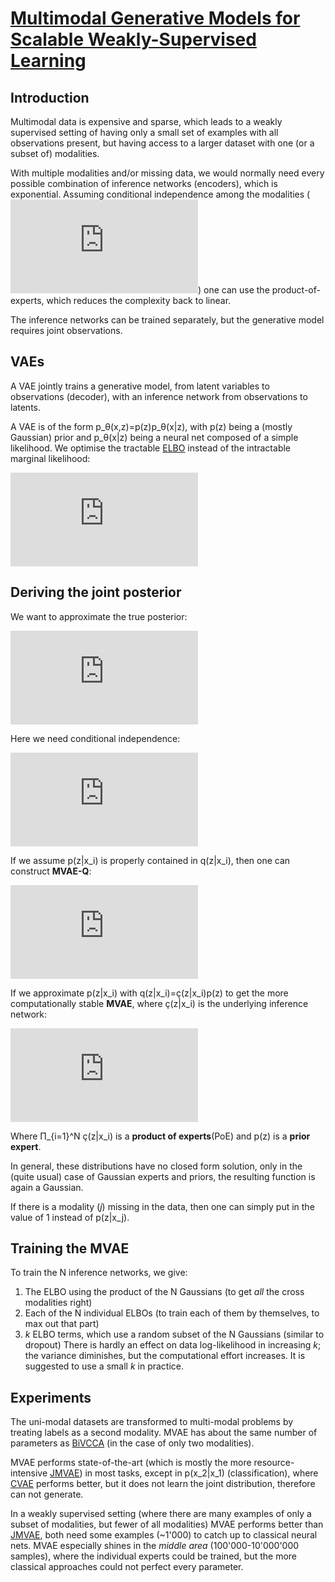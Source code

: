 # [Multimodal Generative Models for Scalable Weakly-Supervised Learning](https://arxiv.org/pdf/1802.05335.pdf)

## Introduction
Multimodal data is expensive and sparse, which leads to a weakly supervised setting of having only a small set of examples with all observations present, but having access to a larger dataset with one (or a subset of) modalities.

With multiple modalities and/or missing data, we would normally need every possible combination of inference networks (encoders), which is exponential. Assuming conditional independence among the modalities (![p_&theta;(x_1,x_2,x_3,...,x_n,z)=p(z)p_&theta;(x_1|z)p_&theta;(x_2|z)p_&theta;(x_3|z)p_&theta;(x_4|z)...p_&theta;(x_n|z)](https://latex.codecogs.com/gif.latex?p_%5Ctheta%28x_1%2Cx_2%2Cx_3%2C%5Cdots%2Cx_n%2Cz%29%3Dp%28z%29p_%5Ctheta%28x_1%7Cz%29p_%5Ctheta%28x_2%7Cz%29p_%5Ctheta%28x_3%7Cz%29p_%5Ctheta%28x_4%7Cz%29%5Cdots%20p_%5Ctheta%28x_n%7Cz%29)) one can use the product-of-experts, which reduces the complexity back to linear.

The inference networks can be trained separately, but the generative model requires joint observations.

## VAEs

A VAE jointly trains a generative model, from latent variables to observations (decoder), with an inference network from observations to latents.

A VAE is of the form p_&theta;(x,z)=p(z)p_&theta;(x|z), with p(z) being a (mostly Gaussian) prior and p_&theta;(x|z) being a neural net composed of a simple likelihood. We optimise the tractable [ELBO](https://en.wikipedia.org/wiki/Evidence_lower_bound) instead of the intractable marginal likelihood:

![ELBO(&theta;,&phi;,*X*^*i*)=E_q_&phi;(*z*|*X*^*i*)\[log(p_&theta;(*X*^*i*|*z*))\]-KL(q_&phi;(*z*|*X*^*i*)||p_&theta;(*z*))](https://latex.codecogs.com/gif.latex?ELBO%28%5Ctheta%2C%5Cphi%2CX%5Ei%29%3DE_%7Bq_%5Cphi%28z%7CX%5Ei%29%7D%5C%5Blog%28p_%5Ctheta%28X%5Ei%7Cz%29%29%5D-KL%28q_%5Cphi%28z%7CX%5Ei%29%7C%7Cp_%5Ctheta%28z%29%29)

## Deriving the joint posterior
We want to approximate the true posterior:

![p(z|x_1, ..., x_n)=p(x_1, ..., x_n|z)p(z)/p(x_1, ...,x_n)](https://latex.codecogs.com/gif.latex?p%28z%7Cx_1%2C%5Cdots%2C%20x_n%29%3D%5Cfrac%7Bp%28x_1%2C%5Cdots%2Cx_n%7Cz%29p%28z%29%7D%7Bp%28x_1%2C%5Cdots%2Cx_n%29%7D)

Here we need conditional independence:

![p(z)/p(x_1, ...,x_n)&Pi;_{i=1}^N p(x_i|z)=p(z)/p(x_1,...,x_n)&Pi;_{i=1}^N p(z|x_i)p(x_i)/p(z)=&Pi; p(z|x_i)p(x_i)/p(z)=&Pi;_{i=1}^N p(z|x_i)/&Pi;_{i=1}^{N-1}p(z) &Pi;_{i=1}^N p(x_i)/p(x_1, ...,x_n)&approx;&Pi;\_{i=1}^N p(z|x_i)/&Pi;\_{i=1}^{N-1} p(z)](https://latex.codecogs.com/gif.latex?%5Cfrac%7Bp%28z%29%7D%7Bp%28x_1%2C%20...%2Cx_n%29%7D%5Cpi_%7Bi%3D1%7D%5EN%20p%28x_i%7Cz%29%20%3D%5Cfrac%7Bp%28z%29%7D%7Bp%28x_1%2C...%2Cx_n%29%7D%5Cpi_%7Bi%3D1%7D%5EN%5Cfrac%7Bp%28z%7Cx_i%29p%28x_i%29%7D%7Bp%28z%29%7D%20%5C%5C%20%3D%5Cfrac%7B%5Cpi_%7Bi%3D1%7D%5EN%20p%28z%7Cx_i%29%7D%7B%5Cpi_%7Bi%3D1%7D%5E%7BN-1%7Dp%28z%29%20%7D%20%5Cfrac%7B%5Cpi_%7Bi%3D1%7D%5EN%20p%28x_i%29%7D%7Bp%28x_1%2C%5Cdots%2Cx_n%29%7D%20%5Capprox%5Cfrac%7B%5Cpi_%7Bi%3D1%7D%5EN%20p%28z%7Cx_i%29%7D%7B%5Cpi_%7Bi%3D1%7D%5E%7BN-1%7D%20p%28z%29%7D)

If we assume p(z|x_i) is properly contained in q(z|x_i), then one can construct **MVAE-Q**:

![q(z|x_1, ..., x_n)=&Pi;\_{i=1}^N q(z|x_i)/&Pi;\_{i=1}^{N-1}p(z)](https://latex.codecogs.com/gif.latex?q%28z%7Cx_1%2C%5Cdots%2C%20x_n%29%3D%5Cfrac%7B%5Cpi_%7Bi%3D1%7D%5EN%20q%28z%7Cx_i%29%7D%7B%5Cpi_%7Bi%3D1%7D%5E%7BN-1%7Dp%28z%29%7D)

If we approximate p(z|x_i) with q(z|x_i)=ç(z|x_i)p(z) to get the more computationally stable **MVAE**, where ç(z|x_i) is the underlying inference network:

![p(z|x_1, ..., x_n)~&Pi;\_{i=1}^N p(z|x_i)/&Pi;\_{i=1}^{N-1} p(z)~&Pi;\_{i=1}^N ç(z|x_i)p(z)/&Pi;\_{i=1}^{N-1} p(z)=p(z) &Pi;\_{i=1}^N ç(z|x_i)](https://latex.codecogs.com/gif.latex?p%28z%7Cx_1%2C%5Cdots%2C%20x_n%29%5Capprox%5Cfrac%7B%5Cpi_%7Bi%3D1%7D%5EN%20p%28z%7Cx_i%29%7D%7B%5Cpi_%7Bi%3D1%7D%5E%7BN-1%7D%20p%28z%29%7D%5Capprox%5Cfrac%7B%5Cpi_%7Bi%3D1%7D%5EN%20%5C%5B%5Ctilde%7Bq%7D%28z%7Cx_i%29p%28z%29%5C%5D%7D%7B%5Cpi_%7Bi%3D1%7D%5E%7BN-1%7Dp%28z%29%7D%3Dp%28z%29%5Cpi_%7Bi%3D1%7D%5EN%20%5Ctilde%7Bq%7D%28z%7Cx_i%29)

Where &Pi;\_{i=1}^N ç(z|x_i) is a **product of experts**(PoE) and p(z) is a **prior expert**.

In general, these distributions have no closed form solution, only in the (quite usual) case of Gaussian experts and priors, the resulting function is again a Gaussian.

If there is a modality (*j*) missing in the data, then one can simply put in the value of 1 instead of p(z|x_j). 

## Training the MVAE
To train the N inference networks, we give:
1. The ELBO using the product of the N Gaussians (to get *all* the cross modalities right)
1. Each of the N individual ELBOs (to train each of them by themselves, to max out that part)
1. *k* ELBO terms, which use a random subset of the N Gaussians (similar to dropout)
	There is hardly an effect on data log-likelihood in increasing *k*; the variance diminishes, but the computational effort increases. It is suggested to use a small *k* in practice.
  
## Experiments
The uni-modal datasets are transformed to multi-modal problems by treating labels as a second modality. MVAE has about the same number of parameters as [BiVCCA](https://arxiv.org/pdf/1705.10762.pdf) (in the case of only two modalities).

MVAE performs state-of-the-art (which is mostly the more resource-intensive [JMVAE](https://arxiv.org/pdf/1611.01891.pdf)) in most tasks, except in p(x_2|x_1) (classification), where [CVAE](https://papers.nips.cc/paper/2015/file/8d55a249e6baa5c06772297520da2051-Paper.pdf) performs better, but it does not learn the joint distribution, therefore can not generate.

In a weakly supervised setting (where there are many examples of only a subset of modalities, but fewer of all modalities) MVAE performs better than [JMVAE](https://arxiv.org/pdf/1611.01891.pdf), both need some examples (~1'000) to catch up to classical neural nets. MVAE especially shines in the *middle area* (100'000-10'000'000 samples), where the individual experts could be trained, but the more classical approaches could not perfect every parameter.